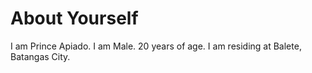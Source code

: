 # About Yourself
I am Prince Apiado.
I am Male.
20 years of age.
I am residing at Balete, Batangas City.